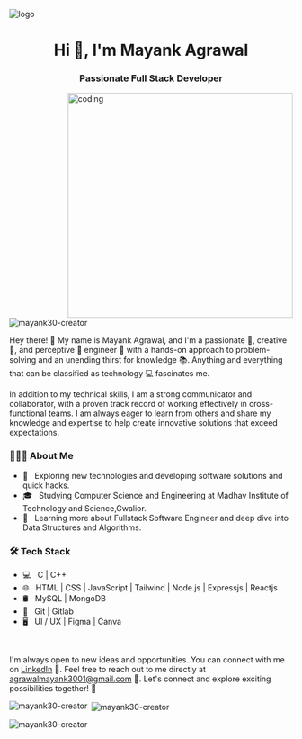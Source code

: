 ![logo](https://previews.123rf.com/images/karpenkoilia/karpenkoilia1806/karpenkoilia180600011/102988806-vector-line-web-concept-for-programming-linear-web-banner-for-coding.jpg) 
<h1 align="center">Hi 👋, I'm Mayank Agrawal</h1>
<h3 align="center">Passionate Full Stack Developer</h3>
<img align="right" alt="coding" width="400" src="https://user-images.githubusercontent.com/55389276/140866485-8fb1c876-9a8f-4d6a-98dc-08c4981eaf70.gif">


<p align="left"> <img src="https://komarev.com/ghpvc/?username=mayank30-creator&label=Profile%20views&color=0e75b6&style=flat" alt="mayank30-creator" /> </p>

Hey there! 👋 My name is Mayank Agrawal, and I'm a passionate 🥇, creative 🎨, and perceptive 🔭 engineer 🔧 with a hands-on approach to problem-solving and an unending thirst for knowledge 📚. Anything and everything that can be classified as technology 💻 fascinates me.

In addition to my technical skills, I am a strong communicator and collaborator, with a proven track record of working effectively in cross-functional teams. I am always eager to learn from others and share my knowledge and expertise to help create innovative solutions that exceed expectations.

<h3> 👨🏻‍💻 About Me </h3>

- 🤔 &nbsp; Exploring new technologies and developing software solutions and quick hacks.
- 🎓 &nbsp; Studying Computer Science and Engineering at Madhav Institute of Technology and Science,Gwalior.
- 🌱 &nbsp; Learning more about Fullstack Software Engineer and deep dive into Data Structures and Algorithms.

<h3>🛠 Tech Stack</h3>

- 💻 &nbsp; C | C++
- 🌐 &nbsp; HTML | CSS | JavaScript | Tailwind | Node.js | Expressjs | Reactjs
- 🛢 &nbsp; MySQL | MongoDB 
- 🔧 &nbsp; Git | Gitlab 
- 🖥 &nbsp; UI / UX | Figma | Canva 

<br/>

I'm always open to new ideas and opportunities. You can connect with me on <a target="_blank" href="https://www.linkedin.com/in/mayank-agrawal-703b28214/">LinkedIn</a> 👥. Feel free to reach out to me directly at agrawalmayank3001@gmail.com 📧. Let's connect and explore exciting possibilities together! 🚀

<p><img align="left" src="https://github-readme-stats.vercel.app/api/top-langs?username=mayank30-creator&show_icons=true&locale=en&layout=compact" alt="mayank30-creator" /></p>

<p>&nbsp;<img align="center" src="https://github-readme-stats.vercel.app/api?username=mayank30-creator&show_icons=true&locale=en" alt="mayank30-creator" /></p>

<p><img align="center" src="https://github-readme-streak-stats.herokuapp.com/?user=mayank30-creator&" alt="mayank30-creator" /></p>
